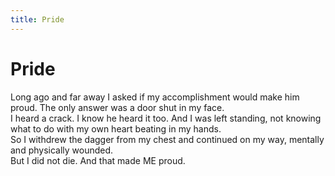 ```yaml
---
title: Pride
---
```

# Pride

Long ago and far away I asked if my accomplishment would make him proud. The only answer was a door shut in my face. <br/>
I heard a crack. I know he heard it too. And I was left standing, not knowing what to do with my own heart beating in my hands.<br/>
So I withdrew the dagger from my chest and continued on my way, mentally and physically wounded. <br/>
But I did not die. And that made ME proud. <br/>
